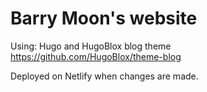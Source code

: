 # Barry Moon's website
    
Using: Hugo and HugoBlox blog theme https://github.com/HugoBlox/theme-blog

Deployed on Netlify when changes are made.

